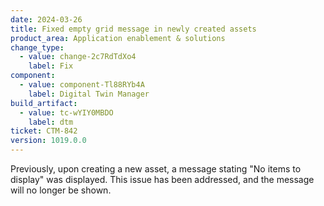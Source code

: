 ```yaml
---
date: 2024-03-26
title: Fixed empty grid message in newly created assets
product_area: Application enablement & solutions
change_type:
  - value: change-2c7RdTdXo4
    label: Fix
component:
  - value: component-Tl88RYb4A
    label: Digital Twin Manager
build_artifact:
  - value: tc-wYIY0MBDO
    label: dtm
ticket: CTM-842
version: 1019.0.0
---
```

Previously, upon creating a new asset, a message stating "No items to display" was displayed. This issue has been addressed, and the message will no longer be shown.
